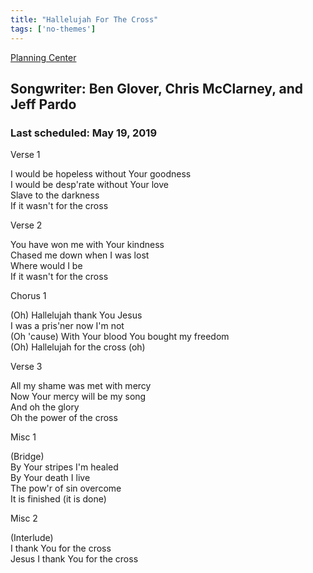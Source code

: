 ```yaml
---
title: "Hallelujah For The Cross"
tags: ['no-themes']
---
```


[Planning Center](https://services.planningcenteronline.com/songs/16932292)

## Songwriter: Ben Glover, Chris McClarney, and Jeff Pardo
### Last scheduled: May 19, 2019          

Verse 1  
  
I would be hopeless without Your goodness  
I would be desp'rate without Your love  
Slave to the darkness  
If it wasn't for the cross  
  
Verse 2  
  
You have won me with Your kindness  
Chased me down when I was lost  
Where would I be  
If it wasn't for the cross  
  
Chorus 1  
  
(Oh) Hallelujah thank You Jesus  
I was a pris'ner now I'm not  
(Oh 'cause) With Your blood You bought my freedom  
(Oh) Hallelujah for the cross (oh)  
  
Verse 3  
  
All my shame was met with mercy  
Now Your mercy will be my song  
And oh the glory  
Oh the power of the cross  
  
Misc 1  
  
(Bridge)  
By Your stripes I'm healed  
By Your death I live  
The pow'r of sin overcome  
It is finished (it is done)  
  
Misc 2  
  
(Interlude)  
I thank You for the cross  
Jesus I thank You for the cross
